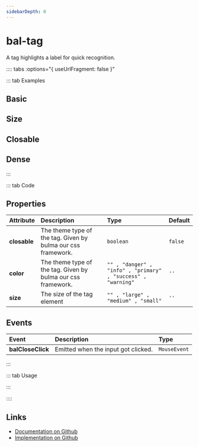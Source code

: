 ```yaml
---
sidebarDepth: 0
---
```


# bal-tag


<!-- START: human documentation top -->

A tag highlights a label for quick recognition.

<!-- END: human documentation top -->

:::: tabs :options="{ useUrlFragment: false }"

::: tab Examples

## Basic

<ClientOnly><docs-demo-bal-tag-105></docs-demo-bal-tag-105></ClientOnly>


## Size

<ClientOnly><docs-demo-bal-tag-106></docs-demo-bal-tag-106></ClientOnly>


## Closable

<ClientOnly><docs-demo-bal-tag-107></docs-demo-bal-tag-107></ClientOnly>


## Dense

<ClientOnly><docs-demo-bal-tag-108></docs-demo-bal-tag-108></ClientOnly>


:::

::: tab Code

## Properties


| Attribute    | Description                                                  | Type                                                         | Default |
| :----------- | :----------------------------------------------------------- | :----------------------------------------------------------- | :------ |
| **closable** | The theme type of the tag. Given by bulma our css framework. | `boolean`                                                    | `false` |
| **color**    | The theme type of the tag. Given by bulma our css framework. | `"" , "danger" , "info" , "primary" , "success" , "warning"` | `''`    |
| **size**     | The size of the tag element                                  | `"" , "large" , "medium" , "small"`                          | `''`    |

## Events


| Event             | Description                         | Type         |
| :---------------- | :---------------------------------- | :----------- |
| **balCloseClick** | Emitted when the input got clicked. | `MouseEvent` |


:::

::: tab Usage

<!-- START: human documentation usage -->

<!-- END: human documentation usage -->

:::


::::

## Links

* [Documentation on Github](https://github.com/baloise/design-system/blob/master/docs/src/components/components/bal-tag.md)
* [Implementation on Github](https://github.com/baloise/design-system/blob/master/packages/components/src/components/bal-tag)
